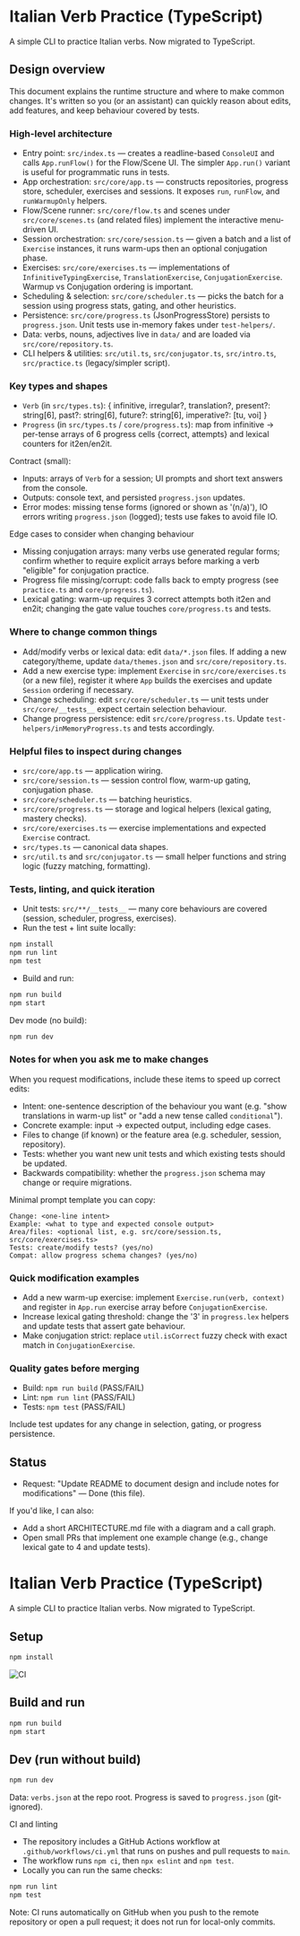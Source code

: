 # Italian Verb Practice (TypeScript)

A simple CLI to practice Italian verbs. Now migrated to TypeScript.
## Design overview

This document explains the runtime structure and where to make common changes. It's written so you (or an assistant) can quickly reason about edits, add features, and keep behaviour covered by tests.
### High-level architecture

- Entry point: `src/index.ts` — creates a readline-based `ConsoleUI` and calls `App.runFlow()` for the Flow/Scene UI. The simpler `App.run()` variant is useful for programmatic runs in tests.
- App orchestration: `src/core/app.ts` — constructs repositories, progress store, scheduler, exercises and sessions. It exposes `run`, `runFlow`, and `runWarmupOnly` helpers.
- Flow/Scene runner: `src/core/flow.ts` and scenes under `src/core/scenes.ts` (and related files) implement the interactive menu-driven UI.
- Session orchestration: `src/core/session.ts` — given a batch and a list of `Exercise` instances, it runs warm-ups then an optional conjugation phase.
- Exercises: `src/core/exercises.ts` — implementations of `InfinitiveTypingExercise`, `TranslationExercise`, `ConjugationExercise`. Warmup vs Conjugation ordering is important.
- Scheduling & selection: `src/core/scheduler.ts` — picks the batch for a session using progress stats, gating, and other heuristics.
- Persistence: `src/core/progress.ts` (JsonProgressStore) persists to `progress.json`. Unit tests use in-memory fakes under `test-helpers/`.
- Data: verbs, nouns, adjectives live in `data/` and are loaded via `src/core/repository.ts`.
- CLI helpers & utilities: `src/util.ts`, `src/conjugator.ts`, `src/intro.ts`, `src/practice.ts` (legacy/simpler script).
### Key types and shapes

- `Verb` (in `src/types.ts`): { infinitive, irregular?, translation?, present?: string[6], past?: string[6], future?: string[6], imperative?: [tu, voi] }
- `Progress` (in `src/types.ts` / `core/progress.ts`): map from infinitive -> per-tense arrays of 6 progress cells {correct, attempts} and lexical counters for it2en/en2it.

Contract (small):
- Inputs: arrays of `Verb` for a session; UI prompts and short text answers from the console.
- Outputs: console text, and persisted `progress.json` updates.
- Error modes: missing tense forms (ignored or shown as '(n/a)'), IO errors writing `progress.json` (logged); tests use fakes to avoid file IO.

Edge cases to consider when changing behaviour
- Missing conjugation arrays: many verbs use generated regular forms; confirm whether to require explicit arrays before marking a verb "eligible" for conjugation practice.
- Progress file missing/corrupt: code falls back to empty progress (see `practice.ts` and `core/progress.ts`).
- Lexical gating: warm-up requires 3 correct attempts both it2en and en2it; changing the gate value touches `core/progress.ts` and tests.

### Where to change common things
- Add/modify verbs or lexical data: edit `data/*.json` files. If adding a new category/theme, update `data/themes.json` and `src/core/repository.ts`.
- Add a new exercise type: implement `Exercise` in `src/core/exercises.ts` (or a new file), register it where `App` builds the exercises and update `Session` ordering if necessary.
- Change scheduling: edit `src/core/scheduler.ts` — unit tests under `src/core/__tests__` expect certain selection behaviour.
- Change progress persistence: edit `src/core/progress.ts`. Update `test-helpers/inMemoryProgress.ts` and tests accordingly.

### Helpful files to inspect during changes
- `src/core/app.ts` — application wiring.
- `src/core/session.ts` — session control flow, warm-up gating, conjugation phase.
- `src/core/scheduler.ts` — batching heuristics.
- `src/core/progress.ts` — storage and logical helpers (lexical gating, mastery checks).
- `src/core/exercises.ts` — exercise implementations and expected `Exercise` contract.
- `src/types.ts` — canonical data shapes.
- `src/util.ts` and `src/conjugator.ts` — small helper functions and string logic (fuzzy matching, formatting).

### Tests, linting, and quick iteration
- Unit tests: `src/**/__tests__` — many core behaviours are covered (session, scheduler, progress, exercises).
- Run the test + lint suite locally:

```sh
npm install
npm run lint
npm test
```

- Build and run:

```sh
npm run build
npm start
```

Dev mode (no build):

```sh
npm run dev
```

### Notes for when you ask me to make changes

When you request modifications, include these items to speed up correct edits:

- Intent: one-sentence description of the behaviour you want (e.g. "show translations in warm-up list" or "add a new tense called `conditional`").
- Concrete example: input -> expected output, including edge cases.
- Files to change (if known) or the feature area (e.g. scheduler, session, repository).
- Tests: whether you want new unit tests and which existing tests should be updated.
- Backwards compatibility: whether the `progress.json` schema may change or require migrations.

Minimal prompt template you can copy:

```
Change: <one-line intent>
Example: <what to type and expected console output>
Area/files: <optional list, e.g. src/core/session.ts, src/core/exercises.ts>
Tests: create/modify tests? (yes/no)
Compat: allow progress schema changes? (yes/no)
```

### Quick modification examples

- Add a new warm-up exercise: implement `Exercise.run(verb, context)` and register in `App.run` exercise array before `ConjugationExercise`.
- Increase lexical gating threshold: change the '3' in `progress.lex` helpers and update tests that assert gate behaviour.
- Make conjugation strict: replace `util.isCorrect` fuzzy check with exact match in `ConjugationExercise`.

### Quality gates before merging

- Build: `npm run build` (PASS/FAIL)
- Lint: `npm run lint` (PASS/FAIL)
- Tests: `npm test` (PASS/FAIL)

Include test updates for any change in selection, gating, or progress persistence.

## Status

- Request: "Update README to document design and include notes for modifications" — Done (this file).

If you'd like, I can also:

- Add a short ARCHITECTURE.md file with a diagram and a call graph.
- Open small PRs that implement one example change (e.g., change lexical gate to 4 and update tests).
# Italian Verb Practice (TypeScript)

A simple CLI to practice Italian verbs. Now migrated to TypeScript.

## Setup

```sh
npm install
```

![CI](https://github.com/tooward/practiceitalian/actions/workflows/ci.yml/badge.svg)

## Build and run

```sh
npm run build
npm start
```

## Dev (run without build)

```sh
npm run dev
```

Data: `verbs.json` at the repo root. Progress is saved to `progress.json` (git-ignored).

CI and linting

- The repository includes a GitHub Actions workflow at `.github/workflows/ci.yml` that runs on pushes and pull requests to `main`.
- The workflow runs `npm ci`, then `npx eslint` and `npm test`.
- Locally you can run the same checks:

```sh
npm run lint
npm test
```

Note: CI runs automatically on GitHub when you push to the remote repository or open a pull request; it does not run for local-only commits.

